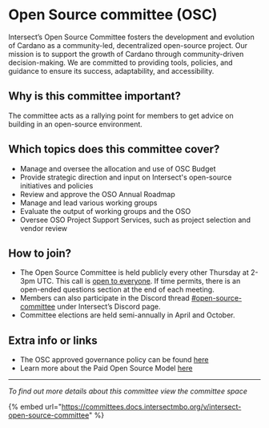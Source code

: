 # Open Source committee (OSC)

Intersect’s Open Source Committee fosters the development and evolution of Cardano as a community-led, decentralized open-source project. Our mission is to support the growth of Cardano through community-driven decision-making. We are committed to providing tools, policies, and guidance to ensure its success, adaptability, and accessibility.

## Why is this committee important?

The committee acts as a rallying point for members to get advice on building in an open-source environment.&#x20;

## Which topics does this committee cover?

* Manage and oversee the allocation and use of OSC Budget
* Provide strategic direction and input on Intersect's open-source initiatives and policies
* Review and approve the OSO Annual Roadmap
* Manage and lead various working groups
* Evaluate the output of working groups and the OSO
* Oversee OSO Project Support Services, such as project selection and vendor review

## How to join?

* The  Open Source Committee is held publicly every other Thursday at 2-3pm UTC. This call is [open to everyone](https://meet.google.com/eeb-qjbx-agw). If time permits, there is an open-ended questions section at the end of each meeting.
* Members can also participate in the Discord thread [#open-source-committee](https://discord.com/channels/1136727663583698984/1158760831203430470) under Intersect’s Discord page.
* Committee elections are held semi-annually in April and October.&#x20;

## Extra info or links

* The OSC approved governance policy can be found [here](https://intersect.gitbook.io/open-source-committee/policies/governance)
* Learn more about the Paid Open Source Model  [here](https://committees.docs.intersectmbo.org/intersect-open-source-committee/about/open-source-office-oso/intersecting-open-source-and-sustainability-a-paid-open-source-model-for-ecosystems)

***

_To find out more details about this committee view the committee space_

{% embed url="https://committees.docs.intersectmbo.org/v/intersect-open-source-committee" %}
